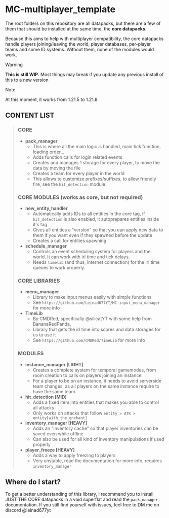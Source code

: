 # MC-multiplayer_template
The root folders on this repository are all datapacks, but there are a few of them that should be installed at the same time, the **core datapacks**.

Because this aims to help with multiplayer compatibility, the core datapacks handle players joining/leaving the world, player databases, per-player teams and some ID systems. 
Without them, none of the modules would work.

> [!WARNING]
> **This is still WIP.** Most things may break if you update any previous install of this to a new version

> [!NOTE]
> At this moment, it works from 1.21.5 to 1.21.8

## CONTENT LIST
> ### CORE
> - **pack_manager**
>   - This is where all the main logic is handled, main tick function, loading order...
>   - Adds function calls for login related events
>   - Creates and manages 1 storage for every player, to move the data by moving the file
>   - Creates a team for every player in the world
>   - This allows to customize prefixes/suffixes, to allow friendly fire, see the `hit_detection` module
> ### CORE MODULES (works as core, but not required)
> - **new_entity_handler**
>   - Automatically adds IDs to all entities in the core tag, if `hit_detection` is also enabled, it autoprepares entities inside it's tag
>   - Gives all entities a "version" so that you can apply new data to them if you want even if they spawned before the update
>   - Creates a call for entities spawning
> - **schedule_manager**
>   - Controls an event scheduling system for players and the world. It can work with irl time and tick delays. 
>   - Needs `timelib` (and thus, internet connection) for the irl time queues to work properly.
> ### CORE LIBRARIES
> - **menu_manager**
>   - Library to make input menus easily with simple functions
>   - See `https://github.com/Leinad677YT/MC-input_menu_manager` for more info
> - **TimeLib**
>   - By CMDRed, specifically @silicatYT with some help from BananaRedPanda. 
>   - Library that gets the irl time into scores and data storages for us to use it
>   - See `https://github.com/CMDRed/TimeLib` for more info
> ### MODULES
> - **instance_manager [LIGHT]**
>   - Creates a complete system for temporal gamemodes, from room creation to calls on players joining an instance.
>   - For a player to be on an instance, it needs to avoid serverside team changes, as all players on the same instance require to have the same team.
> - **hit_detection [MID]**
>   - Adds a fixed item into entities that makes you able to control all attacks
>   - Only works on attacks that follow `entity > ATK > entity[with_the_enchant]`
> - **inventory_manager [HEAVY]**
>   - Adds an "inventory cache" so that player inventories can be saved even while offline
>   - Can also be used for all kind of inventory manipulations if used properly
> - **player_freeze [HEAVY]**
>   - Adds a way to apply freezing to players
>   - Very unstable, read the documentation for more info, requires `inventory_manager`
## Where do I start?
To get a better understanding of this library, I recommend you to install JUST THE CORE datapacks in a void superflat and read the `pack_manager` documentation.
If you still find yourself with issues, feel free to DM me on discord @leinad677yt
